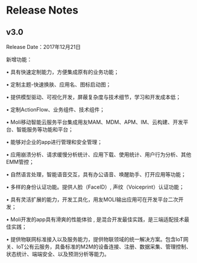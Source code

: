 # Release Notes

## v3.0

Release Date：2017年12月21日

新增功能：

• 具有快速定制能力，方便集成原有的业务功能；

• 定制主题-快速换肤、应用名、图标启动图；

• 提供模型驱动、可视化开发，屏蔽复杂度与技术细节，学习和开发成本低；

• 定制ActionFlow、业务组件、技术组件；

• Moli移动智能云服务平台集成用友MAM、MDM、APM、IM、云构建、开发平台、智能服务等功能和平台；

• 能够对企业的app进行管理和安全管理；

• 应用崩溃分析、请求缓慢分析统计、应用下载、使用统计、用户行为分析、其他EMM管控；

• 自然语言处理，智能语音交互，具有办公语音、唤醒助手、打开应用等功能；

• 多样的身份认证功能。提供人脸（FaceID）, 声纹（Voiceprint）认证功能；

• 具有灵活扩展的能力，开发工具化，用友MOLI输出应用可在开发平台二次开发；

• Moli开发的app具有滑爽的性能体验 , 是混合开发最佳实践，是三端适配技术最佳实践；

• 提供物联网标准接入以及服务能力，提供物联领域的统一解决方案。包含IoT网关、IoT公有云服务，具备标准的M2M的设备连接、注册、数据采集、管理控制、状态统计、端端安全、以及预测分析等能力。